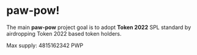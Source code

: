 # paw-pow!
The main <b>paw-pow</b> project goal is to adopt <b>Token 2022</b> SPL standard by airdropping Token 2022 based token holders.

Max supply: 4815162342 PWP

